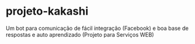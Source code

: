 # projeto-kakashi
Um bot para comunicação de fácil integração (Facebook) e boa base de respostas e auto aprendizado (Projeto para Serviços WEB)
